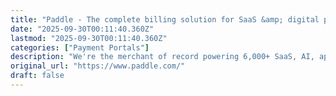 ```yaml
---
title: "Paddle - The complete billing solution for SaaS &amp; digital products"
date: "2025-09-30T00:11:40.360Z"
lastmod: "2025-09-30T00:11:40.360Z"
categories: ["Payment Portals"]
description: "We're the merchant of record powering 6,000+ SaaS, AI, app &amp; gaming companies. Grow global conversions, reduce churn, stay compliant, and scale fast."
original_url: "https://www.paddle.com/"
draft: false
---
```

